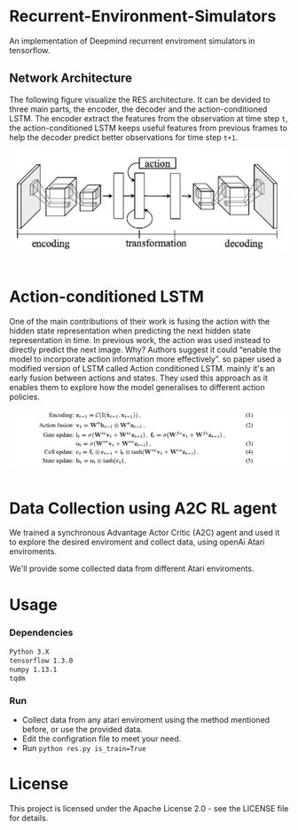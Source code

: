 # Recurrent-Environment-Simulators
An implementation of Deepmind recurrent enviroment simulators in tensorflow. 






## Network Architecture 
The following figure visualize the RES architecture. It can be devided to three main parts, the encoder, the decoder and the action-conditioned LSTM. The encoder extract the features from the observation at time step ```t```, the action-conditioned LSTM keeps useful features from previous frames to help the decoder predict better observations for time step ```t+1```.

<div align="center">
<img src="imgs/3.png"><br><br>
</div>


# Action-conditioned LSTM
One of the main contributions of their work is fusing the action with the hidden state representation when predicting the next hidden state representation in time. In previous work, the action was used instead to directly predict the next image. Why? Authors suggest it could “enable the model to incorporate action information more effectively”.
so paper used a modified version of LSTM called Action conditioned LSTM.
mainly it's an early fusion between actions and states. They used this approach as it enables them to explore how the model generalises to different action policies.


<div align="center"> 
<img hight="1000" width="1000" src="imgs/1.png"><br><br>
</div>

# Data Collection using A2C RL agent
We trained a synchronous Advantage Actor Critic (A2C) agent and used it to explore the desired enviroment and collect data, using openAi Atari enviroments.

We'll provide some collected data from different Atari enviroments.

# Usage
  ### Dependencies
```
Python 3.X
tensorflow 1.3.0
numpy 1.13.1
tqdm
```

### Run

- Collect data from any atari enviroment using the method mentioned before, or use the provided data.
- Edit the configration file to meet your need.
- Run ```python res.py is_train=True```


# License
This project is licensed under the Apache License 2.0 - see the LICENSE file for details.